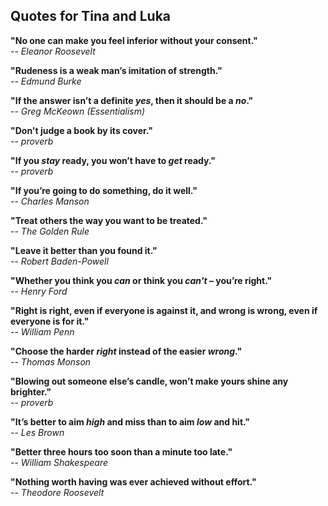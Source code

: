 ## Quotes for Tina and Luka


**"No one can make you feel inferior without your consent."**  
-- *Eleanor Roosevelt*


**"Rudeness is a weak man’s imitation of strength."**  
-- *Edmund Burke*


**"If the answer isn’t a definite *yes*, then it should be a *no*."**  
-- *Greg McKeown (Essentialism)*


**"Don't judge a book by its cover."**  
-- *proverb*


**"If you *stay* ready, you won’t have to *get* ready."**  
-- *proverb*


**"If you’re going to do something, do it well."**  
-- *Charles Manson*


**"Treat others the way you want to be treated."**  
-- *The Golden Rule*


**"Leave it better than you found it."**  
-- *Robert Baden-Powell*


**"Whether you think you *can* or think you *can't* – you’re right."**  
-- *Henry Ford*


**"Right is right, even if everyone is against it, and wrong is wrong, even if everyone is for it."**  
-- *William Penn*


**"Choose the harder *right* instead of the easier *wrong*."**  
-- *Thomas Monson*


**"Blowing out someone else’s candle, won’t make yours shine any brighter."**  
-- *proverb*


**"It’s better to aim *high* and miss than to aim *low* and hit."**  
-- *Les Brown*


**"Better three hours too soon than a minute too late."**  
-- *William Shakespeare*


**"Nothing worth having was ever achieved without effort."**  
-- *Theodore Roosevelt*
